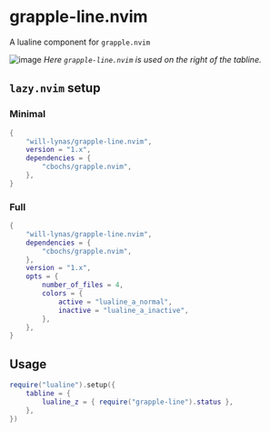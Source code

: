 # grapple-line.nvim

A lualine component for `grapple.nvim`

![image](https://github.com/will-lynas/grapple-line.nvim/assets/43895423/d94783c7-dbef-4c91-bc61-00cb1dd2e581)
_Here `grapple-line.nvim` is used on the right of the tabline._

## `lazy.nvim` setup

### Minimal

```lua
{
	"will-lynas/grapple-line.nvim",
	version = "1.x",
	dependencies = {
		"cbochs/grapple.nvim",
	},
}
```

### Full

```lua
{
	"will-lynas/grapple-line.nvim",
	dependencies = {
		"cbochs/grapple.nvim",
	},
	version = "1.x",
	opts = {
		number_of_files = 4,
		colors = {
			active = "lualine_a_normal",
			inactive = "lualine_a_inactive",
		},
	},
}
```

## Usage

```lua
require("lualine").setup({
	tabline = {
		lualine_z = { require("grapple-line").status },
	},
})
```
